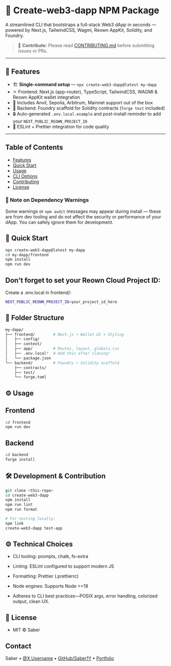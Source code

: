# 🚀 Create-web3-dapp NPM Package

A streamlined CLI that bootstraps a full-stack Web3 dApp in seconds — powered by Next.js, TailwindCSS, Wagmi, Reown AppKit, Solidity, and Foundry.

> 📘 **Contribute:** Please read [CONTRIBUTING.md](CONTRIBUTING.md) before submitting issues or PRs.


---

## 🧩 Features

- 🏗️ **Single-command setup** — `npx create-web3-dapp@latest my-dapp`
- ⚛️ Frontend: Next.js (app-router), TypeScript, TailwindCSS, WAGMI & Reown AppKit wallet integration
- 🔗 Includes Anvil, Sepolia, Arbitrum, Mainnet support out of the box
- 🔧 Backend: Foundry scaffold for Solidity contracts (`forge test` included)
- 🔒 Auto-generated `.env.local.example` and post-install reminder to add your `NEXT_PUBLIC_REOWN_PROJECT_ID`
- 🔧 ESLint + Prettier integration for code quality

---

## Table of Contents
- [Features](#features)
- [Quick Start](#quick-start)
- [Usage](#usage)
- [CLI Options](#cli-options)
- [Contributing](#contributing)
- [License](#license)

### 🚨 Note on Dependency Warnings

Some warnings or `npm audit` messages may appear during install — these are from dev tooling and do not affect the security or performance of your dApp. You can safely ignore them for development.


## 🏁 Quick Start

``` bash
npx create-web3-dapp@latest my-dapp
cd my-dapp/frontend
npm install
npm run dev

```

## Don't forget to set your Reown Cloud Project ID:

Create a .env.local in frontend/:

```bash
NEXT_PUBLIC_REOWN_PROJECT_ID=your_project_id_here
```

## 📂 Folder Structure
```bash
my-dapp/
├── frontend/        # Next.js + Wallet UI + Styling
│   ├── config/
│   ├── context/
│   ├── app/         # Routes, layout, globals.css
│   ├── .env.local*  # Add this after cloning!
│   └── package.json
└── backend/         # Foundry + Solidity scaffold
    ├── contracts/
    ├── test/
    └── forge.toml

```

## ⚙️ Usage

## Frontend
```bash
cd frontend
npm run dev
```
## Backend

```bash
cd backend
forge install
```

## 🛠️ Development & Contribution

```bash
git clone <this-repo>
cd create-web3-dapp
npm install
npm run lint
npm run format
```

```bash
# For testing locally:
npm link
create-web3-dapp test-app
```

## ⚙️ Technical Choices
- CLI tooling: prompts, chalk, fs-extra

- Linting: ESLint configured to support modern JS

- Formatting: Prettier (.prettierrc)

- Node engines: Supports Node >=18

- Adheres to CLI best practices—POSIX args, error handling, colorized output, clean UX.

## 📜 License
- MIT © Saber


## Contact
Saber • [@X Username](https://twitter.com/Sabercodes123) •  [GitHub/Saber1Y](https://github.com/Saber1Y) •  [Portfolio](https://Saber-dev.vercel.app)


